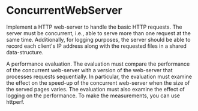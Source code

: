 # ConcurrentWebServer

Implement a HTTP web-server to handle the basic HTTP requests. The server must be concurrent, i.e., able to serve more than one request at the same time. Additionally, for logging purposes, the server should be able to record each client's IP address along with the requested files in a shared data-structure.

A performance evaluation. The evaluation must compare the performance of the concurrent web-server with a version of the web-server that processes requests sequentially. In particular, the evaluation must examine the effect on the speed-up of the concurrent web-server when the size of the served pages varies. The evaluation must also examine the effect of logging on the performance. To make the measurements, you can use httperf.
